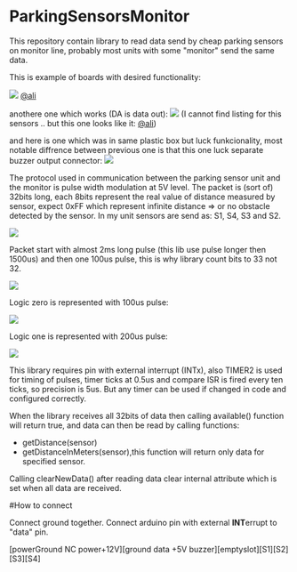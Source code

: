 # ParkingSensorsMonitor

This repository contain library to read data send by cheap parking sensors on monitor line, probably most units with some "monitor" send the same data. 

This is example of boards with desired functionality:

<img src="https://raw.githubusercontent.com/tomaskovacik/ParkingSensorsMonitor/master/pics/20191115_175723.jpg" />
<a href="https://www.aliexpress.com/item/32729131286.html">@ali</a>

anothere one which works (DA is data out):
<img src="https://raw.githubusercontent.com/tomaskovacik/ParkingSensorsMonitor/master/pics/20200525_161259.jpg" />
(I cannot find listing for this sensors ..  but this one looks like it: <a href="https://www.aliexpress.com/item/32573184583.html">@ali</A>)

and here is one which was in same plastic box but luck funkcionality, most notable diffrence between previous one is that this one luck separate buzzer output connector:
<img src="https://raw.githubusercontent.com/tomaskovacik/ParkingSensorsMonitor/master/pics/20191115_175726.jpg" />

The protocol used in communication between the parking sensor unit and the monitor is pulse width modulation at 5V level.
The packet is (sort of) 32bits long, each 8bits represent the real value of distance measured by sensor, expect 0xFF which represent infinite distance => or no obstacle detected by the sensor.
In my unit sensors are send as: S1, S4, S3 and S2.

<img src="https://raw.githubusercontent.com/tomaskovacik/ParkingSensorsMonitor/master/pics/pulseview1.png" />

Packet start with almost 2ms long pulse (this lib use pulse longer then 1500us) and then one 100us pulse, this is why library count bits to 33 not 32. 

<img src="https://raw.githubusercontent.com/tomaskovacik/ParkingSensorsMonitor/master/pics/start_pulse.png" />

Logic zero is represented with 100us pulse:

<img src="https://raw.githubusercontent.com/tomaskovacik/ParkingSensorsMonitor/master/pics/100us.png" />

Logic one is represented with 200us pulse:

<img src="https://raw.githubusercontent.com/tomaskovacik/ParkingSensorsMonitor/master/pics/200us.png" />

This library requires pin with external interrupt (INTx), also TIMER2 is used for timing of pulses, timer ticks at 0.5us and compare ISR is fired every ten ticks, so precision is 5us. But any timer can be used if changed in code and configured correctly.

When the library receives all 32bits of data then calling available() function will return true, and data can then be read by calling functions:
 
 - getDistance(sensor)
 - getDistanceInMeters(sensor),this function will return only data for specified sensor.
 
Calling clearNewData() after reading data clear internal attribute which is set when all data are received.

#How to connect

Connect ground together.
Connect arduino pin with external **INT**errupt to "data" pin.

[powerGround NC power+12V][ground data +5V buzzer][emptyslot][S1][S2][S3][S4]
